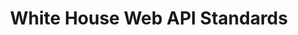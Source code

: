 ---
layout: guideline
title: White House Web API Standards
permalink: /design/guidelines/white-house-web-api-standards
sort: White House_White House Web API Standards
guideline_id: white-house-web-api-standards
guideline_title: White House Web API Standards
guideline_type: github
guideline_url: 'https://github.com/WhiteHouse/api-standards'
guideline_company: White House
guideline_companyLogoUrl: /media/logos/whitehouse.png
guideline_companyUrl: 'https://www.whitehouse.gov/developers'
guideline_screenshotUrl: /media/screenshots/white-house-web-api-standards.png
guideline_date: 2015-02-24T00:00:00.000Z
guideline_reviewDate: 2016-08-18T00:00:00.000Z
topics:
  - topic_id: collection-filtering
    topic_category: Collection Resources
    topic_name: Filtering
    topic_description: How to select some resources in a collection
    topic__links:
      self:
        href: /design/topics/collection-filtering
      topicGuidelines:
        href: /design/topics/collection-filtering/guidelines
    references:
      - name: Record Limits
        url: 'https://github.com/WhiteHouse/api-standards/blob/master/README.md#record-limits'
  - topic_id: cors
    topic_category: Miscellaneous
    topic_name: CORS
    topic_description: How to deal with CORS
    topic__links:
      self:
        href: /design/topics/cors
      topicGuidelines:
        href: /design/topics/cors/guidelines
    references:
      - name: JSONP
        url: 'https://github.com/WhiteHouse/api-standards/blob/master/README.md#jsonp'
  - topic_id: http-content-negotiation
    topic_category: HTTP Protocol
    topic_name: Content negociation and media types
    topic_description: 'How to describe your API data format and/or propose different formats (like json, yaml, xml atom, ...)'
    topic__links:
      self:
        href: /design/topics/http-content-negotiation
      topicGuidelines:
        href: /design/topics/http-content-negotiation/guidelines
    references:
      - name: General guidelines for RESTful URLs
        quote: 'Formats should be in the form of api/v2/resource/{id}.json'
        url: 'https://github.com/WhiteHouse/api-standards/blob/master/README.md#general-guidelines-for-restful-urls'
  - topic_id: http-headers
    topic_category: HTTP Protocol
    topic_name: HTTP Headers
    topic_description: How to use standard or custom HTTP headers
    topic__links:
      self:
        href: /design/topics/http-headers
      topicGuidelines:
        href: /design/topics/http-headers/guidelines
    references:
      - name: General guidelines for RESTful URLs
        quote: URL v. header
        url: 'https://github.com/WhiteHouse/api-standards/blob/master/README.md#general-guidelines-for-restful-urls'
  - topic_id: http-status-200
    topic_category: HTTP Status Success
    topic_name: 200 OK
    topic_description: 'Standard response for successful HTTP requests. The actual response will depend on the request method used. In a GET request, the response will contain an entity corresponding to the requested resource. In a POST request, the response will contain an entity describing or containing the result of the action.'
    topic__links:
      self:
        href: /design/topics/http-status-200
      topicGuidelines:
        href: /design/topics/http-status-200/guidelines
    references:
      - name: Error handling
        url: 'https://github.com/WhiteHouse/api-standards/blob/master/README.md#error-handling'
  - topic_id: http-status-400
    topic_category: HTTP Status User Error
    topic_name: 400 Bad Request
    topic_description: |
      The server cannot or will not process the request due to an apparent client error (e.g., malformed request syntax, too large size, invalid request message framing, or deceptive request routing).
    topic__links:
      self:
        href: /design/topics/http-status-400
      topicGuidelines:
        href: /design/topics/http-status-400/guidelines
    references:
      - name: Error handling
        url: 'https://github.com/WhiteHouse/api-standards/blob/master/README.md#error-handling'
  - topic_id: http-status-500
    topic_category: HTTP Status Server Error
    topic_name: 500 Internal Server Error
    topic_description: 'A generic error message, given when an unexpected condition was encountered and no more specific message is suitable.'
    topic__links:
      self:
        href: /design/topics/http-status-500
      topicGuidelines:
        href: /design/topics/http-status-500/guidelines
    references:
      - name: Error handling
        url: 'https://github.com/WhiteHouse/api-standards/blob/master/README.md#error-handling'
  - topic_id: http-status-standard-error
    topic_category: Error handling
    topic_name: Error format
    topic_description: How to provide information about errors
    topic__links:
      self:
        href: /design/topics/http-status-standard-error
      topicGuidelines:
        href: /design/topics/http-status-standard-error/guidelines
    references:
      - name: Error handling
        url: 'https://github.com/WhiteHouse/api-standards/blob/master/README.md#error-handling'
  - topic_id: http-status
    topic_category: HTTP Protocol
    topic_name: HTTP Statuses
    topic_description: General information about HTTP statuses usage
    topic__links:
      self:
        href: /design/topics/http-status
      topicGuidelines:
        href: /design/topics/http-status/guidelines
    references:
      - name: Error handling
        url: 'https://github.com/WhiteHouse/api-standards/blob/master/README.md#error-handling'
  - topic_id: http-methods-delete
    topic_category: HTTP Methods
    topic_name: DELETE
    topic_description: The DELETE method deletes the specified resource.
    topic__links:
      self:
        href: /design/topics/http-methods-delete
      topicGuidelines:
        href: /design/topics/http-methods-delete/guidelines
    references:
      - name: General guidelines for RESTful URLs
        url: 'https://github.com/WhiteHouse/api-standards/blob/master/README.md#general-guidelines-for-restful-urls'
  - topic_id: http-methods-get
    topic_category: HTTP Methods
    topic_name: GET
    topic_description: |
      The GET method requests a representation of the specified resource. Requests using GET should only retrieve data and should have no other effect.
    topic__links:
      self:
        href: /design/topics/http-methods-get
      topicGuidelines:
        href: /design/topics/http-methods-get/guidelines
    references:
      - name: General guidelines for RESTful URLs
        url: 'https://github.com/WhiteHouse/api-standards/blob/master/README.md#general-guidelines-for-restful-urls'
  - topic_id: http-methods-post
    topic_category: HTTP Methods
    topic_name: POST
    topic_description: |
      The POST method requests that the server accept the entity enclosed in the request as a new subordinate of the web resource identified by the URI. The data POSTed might be, for example, an annotation for existing resources; a message for a bulletin board, newsgroup, mailing list, or comment thread; a block of data that is the result of submitting a web form to a data-handling process; or an item to add to a database.
    topic__links:
      self:
        href: /design/topics/http-methods-post
      topicGuidelines:
        href: /design/topics/http-methods-post/guidelines
    references:
      - name: General guidelines for RESTful URLs
        url: 'https://github.com/WhiteHouse/api-standards/blob/master/README.md#general-guidelines-for-restful-urls'
  - topic_id: http-methods-put
    topic_category: HTTP Methods
    topic_name: PUT
    topic_description: |
      The PUT method requests that the enclosed entity be stored under the supplied URI. If the URI refers to an already existing resource, it is modified; if the URI does not point to an existing resource, then the server can create the resource with that URI.
    topic__links:
      self:
        href: /design/topics/http-methods-put
      topicGuidelines:
        href: /design/topics/http-methods-put/guidelines
    references:
      - name: General guidelines for RESTful URLs
        url: 'https://github.com/WhiteHouse/api-standards/blob/master/README.md#general-guidelines-for-restful-urls'
  - topic_id: http-methods
    topic_category: HTTP Methods
    topic_name: HTTP methods
    topic_description: General information about HTTP methods usage
    topic__links:
      self:
        href: /design/topics/http-methods
      topicGuidelines:
        href: /design/topics/http-methods/guidelines
    references:
      - name: HTTP verbs
        url: 'https://github.com/WhiteHouse/api-standards/blob/master/README.md#http-verbs'
      - name: General guidelines for RESTful URLs
        url: 'https://github.com/WhiteHouse/api-standards/blob/master/README.md#general-guidelines-for-restful-urls'
  - topic_id: naming
    topic_category: Naming
    topic_name: Naming
    topic_description: How to name things
    topic__links:
      self:
        href: /design/topics/naming
      topicGuidelines:
        href: /design/topics/naming/guidelines
    references:
      - name: General guidelines for RESTful URLs
        url: 'https://github.com/WhiteHouse/api-standards/blob/master/README.md#general-guidelines-for-restful-urls'
  - topic_id: resource-creation
    topic_category: Resources
    topic_name: Create resource
    topic_description: How to create resources
    topic__links:
      self:
        href: /design/topics/resource-creation
      topicGuidelines:
        href: /design/topics/resource-creation/guidelines
    references:
      - name: HTTP verbs
        url: 'https://github.com/WhiteHouse/api-standards/blob/master/README.md#http-verbs'
  - topic_id: resource-deletion
    topic_category: Resources
    topic_name: Delete resource
    topic_description: How to delete resources
    topic__links:
      self:
        href: /design/topics/resource-deletion
      topicGuidelines:
        href: /design/topics/resource-deletion/guidelines
    references:
      - name: HTTP verbs
        url: 'https://github.com/WhiteHouse/api-standards/blob/master/README.md#http-verbs'
  - topic_id: resource-multiple
    topic_category: Resources
    topic_name: Batch Bulk
    topic_description: How to handle batch/bulk processing/creation/update/... (e.g. handle multiple resources at conce)
    topic__links:
      self:
        href: /design/topics/resource-multiple
      topicGuidelines:
        href: /design/topics/resource-multiple/guidelines
    references:
      - name: HTTP verbs
        quote: 'Bulk update, Delete all dogs'
        url: 'https://github.com/WhiteHouse/api-standards/blob/master/README.md#http-verbs'
  - topic_id: resource-retrieve
    topic_category: Resources
    topic_name: Retrieve resource
    topic_description: How to retrieve a resource
    topic__links:
      self:
        href: /design/topics/resource-retrieve
      topicGuidelines:
        href: /design/topics/resource-retrieve/guidelines
    references:
      - name: HTTP verbs
        url: 'https://github.com/WhiteHouse/api-standards/blob/master/README.md#http-verbs'
  - topic_id: resource-update
    topic_category: Resources
    topic_name: Update resource
    topic_description: How to update a resource
    topic__links:
      self:
        href: /design/topics/resource-update
      topicGuidelines:
        href: /design/topics/resource-update/guidelines
    references:
      - name: HTTP verbs
        url: 'https://github.com/WhiteHouse/api-standards/blob/master/README.md#http-verbs'
  - topic_id: resource-url-format
    topic_category: Resources
    topic_name: URL format
    topic_description: How to design URLs
    topic__links:
      self:
        href: /design/topics/resource-url-format
      topicGuidelines:
        href: /design/topics/resource-url-format/guidelines
    references:
      - name: RESTful URLs
        url: 'https://github.com/WhiteHouse/api-standards/blob/master/README.md#restful-urls'
  - topic_id: versioning
    topic_category: API Lifecycle
    topic_name: Versionning
    topic_description: How to handle API versionning
    topic__links:
      self:
        href: /design/topics/versioning
      topicGuidelines:
        href: /design/topics/versioning/guidelines
    references:
      - name: General guidelines for RESTful URLs
        url: 'https://github.com/WhiteHouse/api-standards/blob/master/README.md#general-guidelines-for-restful-urls'
      - name: Versions
        url: 'https://github.com/WhiteHouse/api-standards/blob/master/README.md#versions'
---